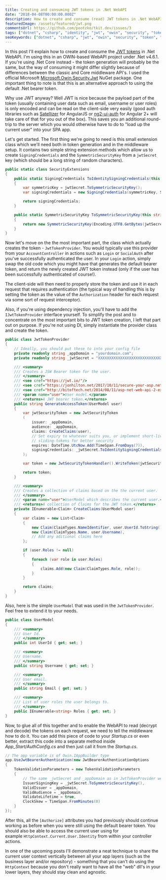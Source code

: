 ```yaml
---
title: Creating and consuming JWT tokens in .Net WebAPI
date: "2018-04-08T00:00:00.000Z"
description: How to create and consume (read) JWT tokens in .Net WebAPI?
featuredImage: /assets/featured/jwt.png
commentsUrl: https://github.com/pootzko/tkit.dev/issues/3
tags: ["dotnet", "csharp", "identity", "jwt", "owin", "security", "token"]
seoKeywords: ["dotnet", "csharp", "jwt", "owin", "security", "token", "bearer", "tutorial", "guide", "identity", "user"]
---
```


In this post I'll explain how to create and consume the [JWT tokens](https://jwt.io/) in .Net WebAPI. I'm using this in an OWIN-based WebAPI project under .Net v4.6.1. If you're using .Net Core instead - the token generation will probably be the same, but the way of consuming it might differ slightly because of differences between the classic and Core middleware API's. I used the official Microsoft [Microsoft.Owin.Security.Jwt](https://www.nuget.org/packages/Microsoft.Owin.Security.Jwt/) NuGet package. One important thing to note is that this is an alternative approach to using the default .Net bearer token.

Why use JWT anyway? Well JWT is nice because the payload part of the token (usually containing user data such as email, username or user roles) is only encoded and can be read on the client-side very easily (good auth libraries such as [Satellizer](https://github.com/sahat/satellizer) for AngularJS or [ng2-ui-auth](https://github.com/ronzeidman/ng2-ui-auth) for Angular 2+ will take care of that for you out of the box). This saves you an additional round-trip to the server which you would otherwise have to do to "load up the current user" into your SPA app.

Let's get started. The first thing we're going to need is this small extension class which we'll need both in token generation and in the middleware setup. It contains two simple string extension methods which allow us to create `SigningCredentials` and the `SymmetricSecurityKey` from a `jwtSecret` key (which should be a long string of random characters).

```cs
public static class SecurityExtensions
{
    public static SigningCredentials ToIdentitySigningCredentials(this string jwtSecret)
    {
        var symmetricKey = jwtSecret.ToSymmetricSecurityKey();
        var signingCredentials = new SigningCredentials(symmetricKey, SecurityAlgorithms.HmacSha256);

        return signingCredentials;
    }

    public static SymmetricSecurityKey ToSymmetricSecurityKey(this string jwtSecret)
    {
        return new SymmetricSecurityKey(Encoding.UTF8.GetBytes(jwtSecret));
    }
}
```

Now let's move on the the most important part, the class which actually creates the token - `JwtTokenProvider`. You would typically use this provider from your `AccountController` in actions such as `Login` or `SocialAuth` after you've successfully authenticated the user. In your `Login` action, simply swap the old code which you might have that generates the default bearer token, and return the newly created JWT token instead (only if the user has been successfully authenticated of course!).

The client-side will then need to properly store the token and use it in each request that requires authentication (the typical way of handling this is by setting the token as the value of the `Authorization` header for each request via some sort of request interceptor).

Also, if you're using dependency injection, you'll have to add the `IJwtTokenProvider` interface yourself. To simplify the post and to concentrate on the most important bits to JWT token creation, I left that part out on purpose. If you're not using DI, simply instantiate the provider class and create the token.

```cs
public class JwtTokenProvider
{
    // Ideally, you should put these to into your config file
    private readonly string _appDomain = "yourdomain.com";
    private readonly string _jwtSecret = "XXXXXXXXXXXXXXXXXXXXXXXXXXXXXXXXXXXXXXXXXXXXXXXXXX";

    /// <summary>
    /// Creates a JSW Bearer token for the user.
    /// </summary>
    /// <see cref="https://jwt.io/"/>
    /// <see cref="https://jonhilton.net/2017/10/11/secure-your-asp.net-core-2.0-api-part-1---issuing-a-jwt/"/>
    /// <see cref="http://bitoftech.net/2014/08/11/asp-net-web-api-2-external-logins-social-logins-facebook-google-angularjs-app/"/>
    /// <param name="user">User model.</param>
    /// <returns>A JWT bearer token.</returns>
    public string GenerateAccessToken(UserModel user)
    {
        var jwtSecurityToken = new JwtSecurityToken
        (
            issuer: _appDomain,
            audience: _appDomain,
            claims: CreateClaims(user),
            // Set expiry to whatever suits you, or implement short-lived
            // sliding-tokens for better security
            expires: DateTime.UtcNow.Add(TimeSpan.FromDays(7)),
            signingCredentials: _jwtSecret.ToIdentitySigningCredentials()
        );

        var token = new JwtSecurityTokenHandler().WriteToken(jwtSecurityToken);

        return token;
    }

    /// <summary>
    /// Creates a collection of claims based on the the current user.
    /// </summary>
    /// <param name="user">UserModel which describes the current user.</param>
    /// <returns>A collection of Claims for the JWT token.</returns>
    private IEnumerable<Claim> CreateClaims(UserModel user)
    {
        var claims = new List<Claim>
        {
            new Claim(ClaimTypes.NameIdentifier, user.UserId.ToString()),
            new Claim(ClaimTypes.Name, user.Username),
            // Add any aditional claims here
        };

        if (user.Roles != null)
        {
            foreach (var role in user.Roles)
            {
                claims.Add(new Claim(ClaimTypes.Role, role));
            }
        }

        return claims;
    }
}
```

Also, here is the simple `UserModel` that was used in the `JwtTokenProvider`. Feel free to extend it to your needs.

```cs
public class UserModel
{
    /// <summary>
    /// User Id.
    /// </summary>
    public int UserId { get; set; }

    /// <summary>
    /// Username.
    /// </summary>
    public string Username { get; set; }

    /// <summary>
    /// User email.
    /// </summary>
    public string Email { get; set; }

    /// <summary>
    /// List of user roles the user belongs to.
    /// </summary>
    public IEnumerable<string> Roles { get; set; }
}
```

Now, to glue all of this together and to enable the WebAPI to read (decrypt and decode) the tokens on each request, we need to tell the middleware how to do it. You can add this piece of code to your _Startup.cs_ or even better, extract this code into a separate method inside _App_Start/AuthConfig.cs_ and then just call it from the _Startup.cs_.

```cs
// The app variable is of Owin.IAppBuilder type
app.UseJwtBearerAuthentication(new JwtBearerAuthenticationOptions
{
    TokenValidationParameters = new TokenValidationParameters
    {
        // The same _jwtSecret and _appDomain as in JwtTokenProvider were used here
        IssuerSigningKey = _jwtSecret.ToSymmetricSecurityKey(),
        ValidIssuer = _appDomain,
        ValidAudience = _appDomain,
        ValidateLifetime = true,
        ClockSkew = TimeSpan.FromMinutes(0)
    }
});
```

After this, all the `[Authorize]` attributes you had previously should continue working as before when you were still using the default bearer token. You should also be able to access the current user using for example `HttpContext.Current.User.Identity` from within your controller actions.

In one of the upcoming posts I'll demonstrate a neat technique to share the current user context vertically between all your app layers (such as the business layer and/or repository) - something that you can't do using the `HttpContext` because you don't really want to have all the "web" dll's in your lower layers, they should stay clean and agnostic.

<!-- If you have any questions or comments, leave them below. Thnx! -->
